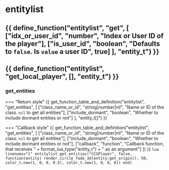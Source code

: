 # entitylist

{{ define_function("entitylist", "get", [
    ["idx_or_user_id", "number", "Index or User ID of the player"],
    ["is_user_id", "boolean", "Defaults to `false`. Is `value` a user ID", true]
], "entity_t") }}
---
{{ define_function("entitylist", "get_local_player", [], "entity_t") }}
---
### **get_entities**
=== "Return style"
    {{ get_function_table_and_definition("entitylist", "get_entities", [
        ["class_name_or_id", "string|number|nil", "Name or ID of the class. `nil` to get all entities"],
        ["include_dormant", "boolean", "Whether to include dormant entities or not"]
    ], "entity_t[]") }}

=== "Callback style"
    {{ get_function_table_and_definition("entitylist", "get_entities", [
        ["class_name_or_id", "string|number|nil", "Name or ID of the class. `nil` to get all entities"],
        ["include_dormant", "boolean", "Whether to include dormant entities or not"],
        ["callback", "function", "Callback function, that receives " + format_lua_type("entity_t") + " as an argument"]
    ]) }}
    ```lua linenums="1"
    entitylist.get_entities("CCSPlayer", false, function(entity)
        render.circle_fade_3d(entity:get_origin(), 50, color_t.new(1, 0, 0, 0.5), color_t.new(1, 0, 0, 0))
    end)
    ```